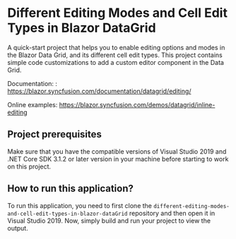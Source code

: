 # Different Editing Modes and Cell Edit Types in Blazor DataGrid

A quick-start project that helps you to enable editing options and modes in the Blazor Data Grid, and its different cell edit types. This project contains simple code customizations to add a custom editor component in the Data Grid.

Documentation: : https://blazor.syncfusion.com/documentation/datagrid/editing/

Online examples: https://blazor.syncfusion.com/demos/datagrid/inline-editing
 
## Project prerequisites

Make sure that you have the compatible versions of Visual Studio 2019 and .NET Core SDK 3.1.2 or later version in your machine before starting to work on this project.

## How to run this application?

To run this application, you need to first clone the `different-editing-modes-and-cell-edit-types-in-blazor-dataGrid` repository and then open it in Visual Studio 2019. Now, simply build and run your project to view the output.
